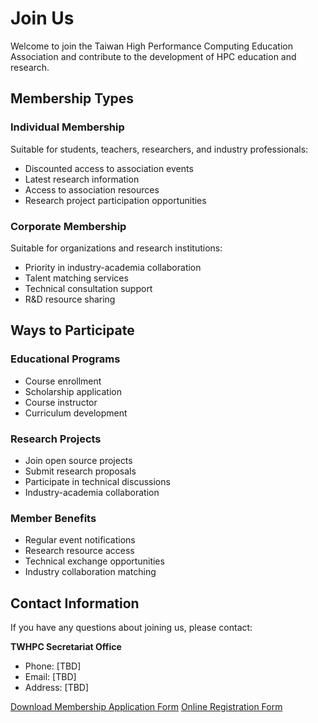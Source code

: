 # Join Us

Welcome to join the Taiwan High Performance Computing Education Association and contribute to the development of HPC education and research.

## Membership Types

### Individual Membership
Suitable for students, teachers, researchers, and industry professionals:
- Discounted access to association events
- Latest research information
- Access to association resources
- Research project participation opportunities

### Corporate Membership
Suitable for organizations and research institutions:
- Priority in industry-academia collaboration
- Talent matching services
- Technical consultation support
- R&D resource sharing

## Ways to Participate

### Educational Programs
- Course enrollment
- Scholarship application
- Course instructor
- Curriculum development

### Research Projects
- Join open source projects
- Submit research proposals
- Participate in technical discussions
- Industry-academia collaboration

### Member Benefits
- Regular event notifications
- Research resource access
- Technical exchange opportunities
- Industry collaboration matching

## Contact Information

If you have any questions about joining us, please contact:

**TWHPC Secretariat Office**
- Phone: [TBD]
- Email: [TBD]
- Address: [TBD]

[Download Membership Application Form](#)
[Online Registration Form](#)
